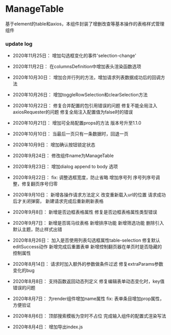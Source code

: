 # ManageTable
基于element的table和axios，本组件封装了增删改查等基本操作的表格样式管理组件

### update log
* 2020年11月25日：
增加勾选框变化的事件'selection-change'

* 2020年11月2日：
在columnsDefinition中增加表头渲染函数选项

* 2020年10月30日：
增加合并行列的方法，增加请求列表数据成功后的回调方法

* 2020年10月26日：
增加toggleRowSelection和clearSelection方法

* 2020年10月22日：
修复合并配置的包引用错误的问题
修复不能全局注入axiosRequester的问题
修复全局注入配置值为false时的错误

* 2020年10月21日：
增加可全局配置props的方法
版本号升至1.1.0

* 2020年10月10日：
当最后一页只有一条数据时，回退一页

* 2020年10月9日：
增加确认按钮锁定状态

* 2020年9月24日：
修改组件name为ManageTable

* 2020年9月23日：
增加dialog append to body 选项

* 2020年9月22日：
fix: 调整选框宽度，防止省略
增加序号列
序号列序号调整，修复翻页序号归零

* 2020年9月10日：
新增各操作请求方法定义
改变重新载入url的位置
请求成功后才关闭弹窗， 新建请求完成后重新刷新表格

* 2020年9月8日：
新增是否边框表格属性
修复是否边框表格属性类型错误

* 2020年9月7日：
新增是否斑马纹表格
新增排序功能
新增筛选功能
删除引入默认主题，防止样式出错


* 2020年8月26日：
加入是否使用列表勾选框属性table-selection
修复默认editSuccess动作
新增完成后重置表单
新增控制翻页器在单页时是否隐藏的控制属性

* 2020年8月14日：
请求时加入额外的参数做条件过滤
修复extraParams参数变化的bug

* 2020年8月8日：
支持函数返回动态列定义
修复编辑表单动态变化时，key值错误的问题

* 2020年8月7日：
为render组件增加name属性
fix: 表单条目增加prop属性，方便验证

* 2020年8月6日：
顶部搜索模板为空时不占位
完成输入组件的配置式渲染写法

* 2020年8月4日：
增加导出index.js

